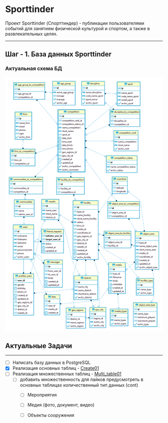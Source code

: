 # Sporttinder
Проект Sporttinder (Спорттиндер) - публикации пользователями событий для занятием физической культурой и спортом, а также в развлекательных целях.
____

## Шаг - 1. База данных Sporttinder

### Актуальная схема БД
![Схема БД](https://github.com/Rusta12/Sporttinder/blob/master/1-1.png)

## Актуальные Задачи
___
- [ ] Написать базу данных в PostgreSQL
- [X] Реализация основных таблиц - [Create01](https://github.com/Rusta12/Sporttinder/blob/master/create_1-1.sql)
- [ ] Реализация множественных таблиц -  [Multi_table01](https://github.com/Rusta12/Sporttinder/blob/master/multi_table1.sql)
     - [ ] добавить множественность для лайков предусмотреть в основных таблицах количественный тип данных (cont)
          - [ ] Мероприятия
          - [ ] Медия (фото, документ, видео)
          - [ ]  Объекты сооружения
      
      
     
        
